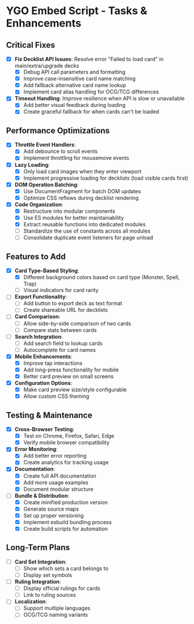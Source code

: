 # YGO Embed Script - Tasks & Enhancements

## Critical Fixes

- [x] **Fix Decklist API Issues**: Resolve error "Failed to load card" in main/extra/upgrade decks
  - [x] Debug API call parameters and formatting
  - [x] Improve case-insensitive card name matching
  - [x] Add fallback alternative card name lookup
  - [x] Implement card alias handling for OCG/TCG differences

- [x] **Timeout Handling**: Improve resilience when API is slow or unavailable
  - [x] Add better visual feedback during loading
  - [x] Create graceful fallback for when cards can't be loaded

## Performance Optimizations

- [x] **Throttle Event Handlers**:
  - [x] Add debounce to scroll events
  - [x] Implement throttling for mousemove events

- [x] **Lazy Loading**:
  - [x] Only load card images when they enter viewport
  - [x] Implement progressive loading for decklists (load visible cards first)

- [x] **DOM Operation Batching**:
  - [x] Use DocumentFragment for batch DOM updates
  - [x] Optimize CSS reflows during decklist rendering

- [x] **Code Organization**:
  - [x] Restructure into modular components
  - [x] Use ES modules for better maintainability
  - [x] Extract reusable functions into dedicated modules
  - [ ] Standardize the use of constants across all modules
  - [ ] Consolidate duplicate event listeners for page unload

## Features to Add

- [x] **Card Type-Based Styling**:
  - [x] Different background colors based on card type (Monster, Spell, Trap)
  - [ ] Visual indicators for card rarity

- [ ] **Export Functionality**:
  - [ ] Add button to export deck as text format
  - [ ] Create shareable URL for decklists

- [ ] **Card Comparison**:
  - [ ] Allow side-by-side comparison of two cards
  - [ ] Compare stats between cards

- [ ] **Search Integration**:
  - [ ] Add search field to lookup cards
  - [ ] Autocomplete for card names

- [x] **Mobile Enhancements**:
  - [x] Improve tap interactions
  - [x] Add long-press functionality for mobile
  - [x] Better card preview on small screens

- [x] **Configuration Options**:
  - [x] Make card preview size/style configurable
  - [x] Allow custom CSS theming

## Testing & Maintenance

- [x] **Cross-Browser Testing**:
  - [x] Test on Chrome, Firefox, Safari, Edge
  - [x] Verify mobile browser compatibility

- [x] **Error Monitoring**:
  - [x] Add better error reporting
  - [x] Create analytics for tracking usage

- [x] **Documentation**:
  - [x] Create full API documentation
  - [x] Add more usage examples
  - [x] Document modular structure

- [ ] **Bundle & Distribution**:
  - [x] Create minified production version
  - [x] Generate source maps
  - [x] Set up proper versioning
  - [x] Implement esbuild bundling process
  - [x] Create build scripts for automation

## Long-Term Plans

- [ ] **Card Set Integration**:
  - [ ] Show which sets a card belongs to
  - [ ] Display set symbols

- [ ] **Ruling Integration**:
  - [ ] Display official rulings for cards
  - [ ] Link to ruling sources

- [ ] **Localization**:
  - [ ] Support multiple languages
  - [ ] OCG/TCG naming variants 